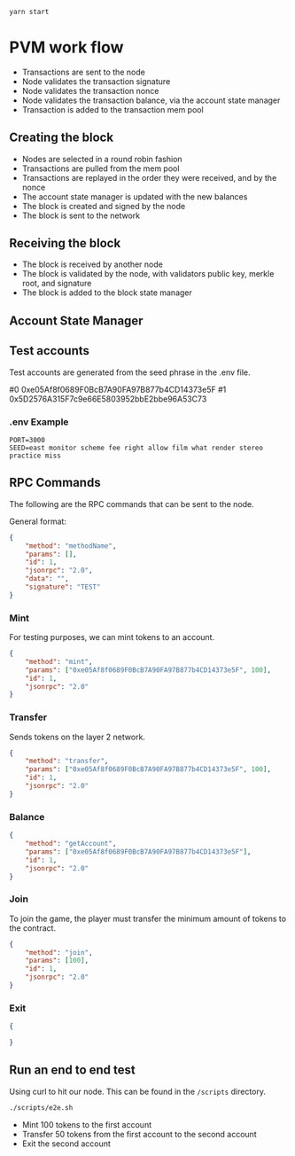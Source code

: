 
```bash
yarn start
```

# PVM work flow

* Transactions are sent to the node
* Node validates the transaction signature
* Node validates the transaction nonce
* Node validates the transaction balance, via the account state manager
* Transaction is added to the transaction mem pool

## Creating the block

* Nodes are selected in a round robin fashion
* Transactions are pulled from the mem pool
* Transactions are replayed in the order they were received, and by the nonce
* The account state manager is updated with the new balances
* The block is created and signed by the node
* The block is sent to the network

## Receiving the block

* The block is received by another node
* The block is validated by the node, with validators public key, merkle root, and signature
* The block is added to the block state manager

## Account State Manager


## Test accounts

Test accounts are generated from the seed phrase in the .env file.

#0 0xe05Af8f0689F0BcB7A90FA97B877b4CD14373e5F
#1 0x5D2576A315F7c9e66E5803952bbE2bbe96A53C73

### .env Example

```text
PORT=3000
SEED=east monitor scheme fee right allow film what render stereo practice miss
```

## RPC Commands

The following are the RPC commands that can be sent to the node.

General format:

```json
{
    "method": "methodName",
    "params": [],
    "id": 1,
    "jsonrpc": "2.0",
    "data": "",
    "signature": "TEST"
}
```

### Mint

For testing purposes, we can mint tokens to an account.

```json
{
    "method": "mint",
    "params": ["0xe05Af8f0689F0BcB7A90FA97B877b4CD14373e5F", 100],
    "id": 1,
    "jsonrpc": "2.0"
}
```


### Transfer

Sends tokens on the layer 2 network.

```json
{
    "method": "transfer",
    "params": ["0xe05Af8f0689F0BcB7A90FA97B877b4CD14373e5F", 100],
    "id": 1,
    "jsonrpc": "2.0"
}
```

### Balance

```json
{
    "method": "getAccount",
    "params": ["0xe05Af8f0689F0BcB7A90FA97B877b4CD14373e5F"],
    "id": 1,
    "jsonrpc": "2.0"
}
```

### Join

To join the game, the player must transfer the minimum amount of tokens to the contract.

```json
{
    "method": "join",
    "params": [100],
    "id": 1,
    "jsonrpc": "2.0"
}
```

### Exit

```json
{

}
```


## Run an end to end test

Using curl to hit our node.   This can be found in the `/scripts` directory.

```bash
./scripts/e2e.sh
```

* Mint 100 tokens to the first account
* Transfer 50 tokens from the first account to the second account
* Exit the second account
